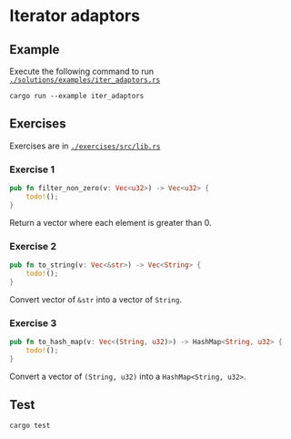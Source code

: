 # Iterator adaptors

## Example

Execute the following command to run [`./solutions/examples/iter_adaptors.rs`](https://github.com/Cyfrin/rust-crash-course/blob/main/topics/iterator_adaptors/solutions/examples/iter_adaptors.rs)

```shell
cargo run --example iter_adaptors
```

## Exercises

Exercises are in [`./exercises/src/lib.rs`](https://github.com/Cyfrin/rust-crash-course/blob/main/topics/iterator_adaptors/exercises/src/lib.rs)

### Exercise 1

```rust
pub fn filter_non_zero(v: Vec<u32>) -> Vec<u32> {
    todo!();
}
```

Return a vector where each element is greater than 0.

### Exercise 2

```rust
pub fn to_string(v: Vec<&str>) -> Vec<String> {
    todo!();
}
```

Convert vector of `&str` into a vector of `String`.

### Exercise 3

```rust
pub fn to_hash_map(v: Vec<(String, u32)>) -> HashMap<String, u32> {
    todo!();
}
```

Convert a vector of `(String, u32)` into a `HashMap<String, u32>`.

## Test

```shell
cargo test
```
